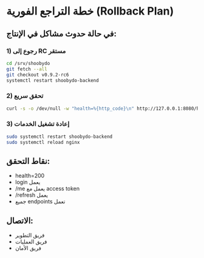# خطة التراجع الفورية (Rollback Plan)

## في حالة حدوث مشاكل في الإنتاج:

### 1) رجوع إلى RC مستقر
```bash
cd /srv/shoobydo
git fetch --all
git checkout v0.9.2-rc6
systemctl restart shoobydo-backend
```

### 2) تحقق سريع
```bash
curl -s -o /dev/null -w "health=%{http_code}\n" http://127.0.0.1:8080/health
```

### 3) إعادة تشغيل الخدمات
```bash
sudo systemctl restart shoobydo-backend
sudo systemctl reload nginx
```

## نقاط التحقق:
- health=200
- login يعمل
- /me يعمل مع access token
- /refresh يعمل
- جميع endpoints تعمل

## الاتصال:
- فريق التطوير
- فريق العمليات
- فريق الأمان
